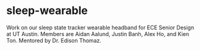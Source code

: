# sleep-wearable
Work on our sleep state tracker wearable headband for ECE Senior Design at UT Austin. Members are Aidan Aalund, Justin Banh, Alex Ho, and Kien Ton. Mentored by Dr. Edison Thomaz.
